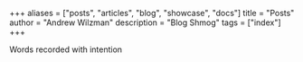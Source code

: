 +++
aliases = ["posts", "articles", "blog", "showcase", "docs"]
title = "Posts"
author = "Andrew Wilzman"
description = "Blog Shmog"
tags = ["index"]
+++

Words recorded with intention